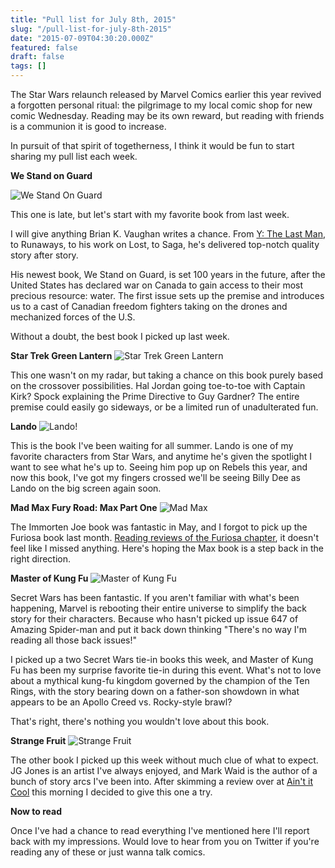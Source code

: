 ```yaml
---
title: "Pull list for July 8th, 2015"
slug: "/pull-list-for-july-8th-2015"
date: "2015-07-09T04:30:20.000Z"
featured: false
draft: false
tags: []
---
```


The Star Wars relaunch released by Marvel Comics earlier this year revived a forgotten personal ritual: the pilgrimage to my local comic shop for new comic Wednesday. Reading may be its own reward, but reading with friends is a communion it is good to increase. 

In pursuit of that spirit of togetherness, I think it would be fun to start sharing my pull list each week.

**We Stand on Guard**

![We Stand On Guard](http://i.imgur.com/u3xNN7Z.jpg)

This one is late, but let's start with my favorite book from last week. 

I will give anything Brian K. Vaughan writes a chance. From [Y: The Last Man](https://en.wikipedia.org/wiki/Y:_The_Last_Man), to Runaways, to his work on Lost, to Saga, he's delivered top-notch quality story after story. 

His newest book, We Stand on Guard, is set 100 years in the future, after the United States has declared war on Canada to gain access to their most precious resource: water. The first issue sets up the premise and introduces us to a cast of Canadian freedom fighters taking on the drones and mechanized forces of the U.S.

Without a doubt, the best book I picked up last week.

**Star Trek Green Lantern**
![Star Trek Green Lantern](http://i.imgur.com/FeSr0wu.jpg)

This one wasn't on my radar, but taking a chance on this book purely based on the crossover possibilities. Hal Jordan going toe-to-toe with Captain Kirk? Spock explaining the Prime Directive to Guy Gardner? The entire premise could easily go sideways, or be a limited run of unadulterated fun.

**Lando**
![Lando!](http://i.imgur.com/5FztqKR.jpg)

This is the book I've been waiting for all summer. Lando is one of my favorite characters from Star Wars, and anytime he's given the spotlight I want to see what he's up to. Seeing him pop up on Rebels this year, and now this book, I've got my fingers crossed we'll be seeing Billy Dee as Lando on the big screen again soon.

**Mad Max Fury Road: Max Part One**
![Mad Max](http://i.imgur.com/JWIvj78.jpg)

The Immorten Joe book was fantastic in May, and I forgot to pick up the Furiosa book last month. [Reading reviews of the Furiosa chapter](http://io9.com/the-furiosa-comic-undoes-everything-great-about-mad-max-1713368243), it doesn't feel like I missed anything. Here's hoping the Max book is a step back in the right direction.

**Master of Kung Fu**
![Master of Kung Fu](http://i.imgur.com/PXTzx1p.jpg)

Secret Wars has been fantastic. If you aren't familiar with what's been happening, Marvel is rebooting their entire universe to simplify the back story for their characters. Because who hasn't picked up issue 647 of Amazing Spider-man and put it back down thinking "There's no way I'm reading all those back issues!"

I picked up a two Secret Wars tie-in books this week, and Master of Kung Fu has been my surprise favorite tie-in during this event. What's not to love about a mythical kung-fu kingdom governed by the champion of the Ten Rings, with the story bearing down on a father-son showdown in what appears to be an Apollo Creed vs. Rocky-style brawl?

That's right, there's nothing you wouldn't love about this book.

**Strange Fruit**
![Strange Fruit](http://i.imgur.com/wGtn0df.jpg)

The other book I picked up this week without much clue of what to expect. JG Jones is an artist I've always enjoyed, and Mark Waid is the author of a bunch of story arcs I've been into. After skimming a review over at [Ain't it Cool](http://www.aintitcool.com/node/72218) this morning I decided to give this one a try.

**Now to read**

Once I've had a chance to read everything I've mentioned here I'll report back with my impressions. Would love to hear from you on Twitter if you're reading any of these or just wanna talk comics.